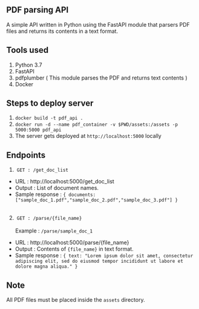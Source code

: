 ## PDF parsing API

A simple API written in Python using the FastAPI module that parsers PDF files and returns its contents in a text format.

## Tools used

1. Python 3.7
2. FastAPI
3. pdfplumber&nbsp;( This module parses the PDF and returns text contents )
4. Docker

## Steps to deploy server

1. `docker build -t pdf_api .`
2. `docker run -d --name pdf_container -v $PWD/assets:/assets -p 5000:5000 pdf_api`
3. The server gets deployed at `http://localhost:5000` locally

## Endpoints

1. &nbsp;`GET : /get_doc_list`

- URL : http://localhost:5000/get_doc_list
- Output : List of document names.
- Sample response : `{ documents: ["sample_doc_1.pdf","sample_doc_2.pdf","sample_doc_3.pdf"] }`
  <br />
  <br />

2. &nbsp;`GET : /parse/{file_name}` <br /> <br />Example : `/parse/sample_doc_1`

- URL : http://localhost:5000/parse/{file_name}
- Output : Contents of `{file_name}` in text format.
- Sample response : `{ text: "Lorem ipsum dolor sit amet, consectetur adipiscing elit, sed do eiusmod tempor incididunt ut labore et dolore magna aliqua." }`

## Note

All PDF files must be placed inside the `assets` directory.
